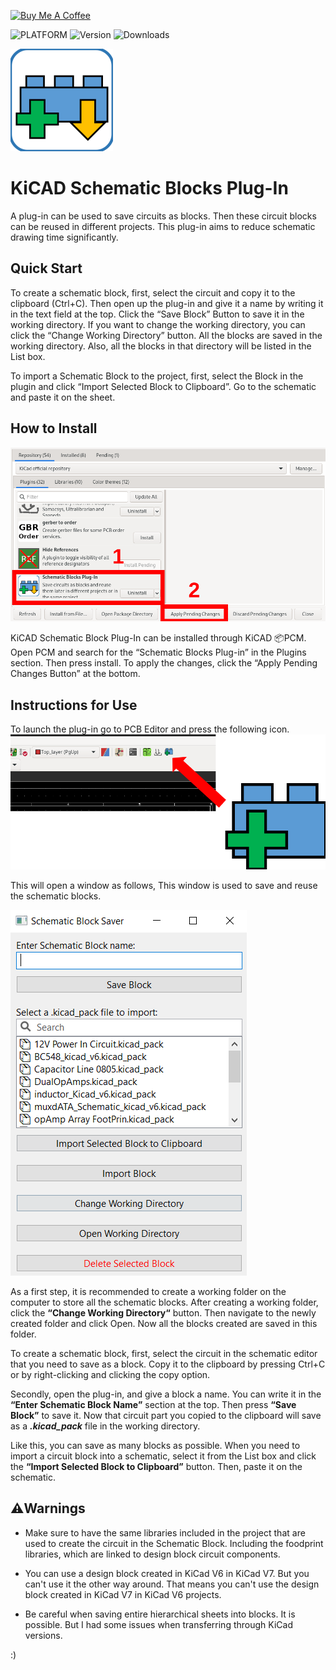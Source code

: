 
<a href="https://www.buymeacoffee.com/sajithaaldeniya" target="_blank"><img src="https://cdn.buymeacoffee.com/buttons/default-orange.png" alt="Buy Me A Coffee" height="41" width="174"></a>

![PLATFORM](https://img.shields.io/badge/PLATFORM-KiCAD-informational?style=for-the-badge&?link=https://www.kicad.org/=https://www.kicad.org/)   ![Version](https://img.shields.io/badge/Version-v0.1-success?style=for-the-badge)  ![Downloads](https://img.shields.io/github/downloads/Sajitha-Aldeniya/KiCAD-Schematic-Blocks-Plugin/total?style=for-the-badge&color=blueviolet) 

![Logo](./assets/logo.png)

# KiCAD Schematic Blocks Plug-In

A plug-in can be used to save circuits as blocks. Then these circuit blocks can be reused in different projects. This plug-in aims to reduce schematic drawing time significantly. 

## Quick Start 

To create a schematic block, first, select the circuit and copy it to the clipboard (Ctrl+C). Then open up the plug-in and give it a name by writing it in the text field at the top. Click the “Save Block” Button to save it in the working directory. If you want to change the working directory, you can click the “Change Working Directory” button. All the blocks are saved in the working directory. Also, all the blocks in that directory will be listed in the List box. 

To import a Schematic Block to the project, first, select the Block in the plugin and click “Import Selected Block to Clipboard”. Go to the schematic and paste it on the sheet. 

## How to Install 

![Install](./assets/install.png)

KiCAD Schematic Block Plug-In can be installed through KiCAD 📦PCM. Open PCM and search for the “Schematic Blocks Plug-in” in the Plugins section. Then press install. To apply the changes, click the “Apply Pending Changes Button” at the bottom.  

## Instructions for Use

To launch the plug-in go to PCB Editor and press the following icon.
![Launch](./assets/launcher.png)


This will open a window as follows, This window is used to save and reuse the schematic blocks. 

![Screen Shot](./assets/ss.png)

As a first step, it is recommended to create a working folder on the computer to store all the schematic blocks. After creating a working folder, click the **“Change Working Directory“** button. Then navigate to the newly created folder and click Open. Now all the blocks created are saved in this folder. 

To create a schematic block, first, select the circuit in the schematic editor that you need to save as a block. Copy it to the clipboard by pressing Ctrl+C or by right-clicking and clicking the copy option. 

Secondly, open the plug-in, and give a block a name. You can write it in the **“Enter Schematic Block Name”** section at the top. Then press **“Save Block”** to save it.  Now that circuit part you copied to the clipboard will save as a ***.kicad_pack*** file in the working directory. 

Like this, you can save as many blocks as possible. When you need to import a circuit block into a schematic, select it from the List box and click the **“Import Selected Block to Clipboard”** button. Then, paste it on the schematic.  

## ⚠️Warnings 

- Make sure to have the same libraries included in the project that are used to create the circuit in the Schematic Block.  Including the foodprint libraries, which are linked to design block circuit components. 

- You can use a design block created in KiCad V6 in KiCad V7. But you can't use it the other way around. That means you can't use the design block created in KiCad V7 in KiCad V6 projects. 

- Be careful when saving entire hierarchical sheets into blocks. It is possible. But I had some issues when transferring through KiCad versions. 

:)
